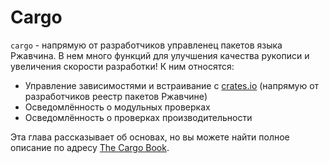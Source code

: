 # Cargo

`cargo` - напрямую от разработчиков управленец пакетов языка Ржавчина. В нем много функций
для улучшения качества рукописи и увеличения скорости разработки! К ним относятся:

- Управление зависимостями и встраивание с [crates.io](https://crates.io) (напрямую от разработчиков реестр пакетов Ржавчине)
- Осведомлённость о модульных проверках
- Осведомлённость о проверках производительности

Эта глава рассказывает об основах, но вы можете найти полное описание
по адресу [The Cargo Book](https://doc.rust-lang.org/cargo/).
